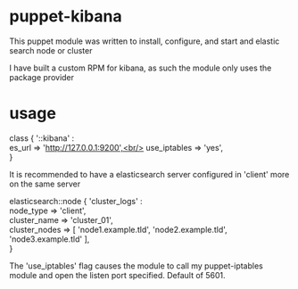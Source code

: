 # puppet-kibana

This puppet module was written to install, configure, and start and elastic search node or cluster

I have built a custom RPM for kibana, as such the module only uses the package provider

# usage

class { '::kibana'   :<br />
  es_url       => 'http://127.0.0.1:9200',<br/>
  use_iptables => 'yes',<br/>
}<br/>

It is recommended to have a elasticsearch server configured in 'client' more on the same server

elasticsearch::node { 'cluster_logs' :<br/>
  node_type     => 'client',<br/>
  cluster_name  => 'cluster_01',<br/>
  cluster_nodes => [ 'node1.example.tld', 'node2.example.tld', 'node3.example.tld' ],<br/>
}<br/>

The 'use_iptables' flag causes the module to call my puppet-iptables module and open the listen port specified. Default of 5601.
